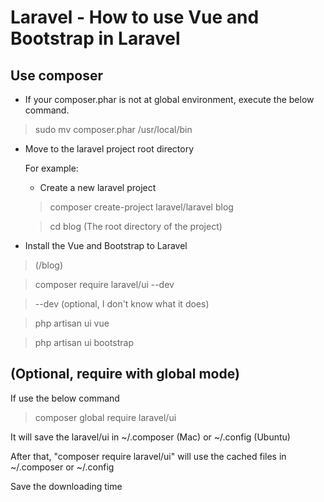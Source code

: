 # Laravel - How to use Vue and Bootstrap in Laravel

## Use composer

* If your composer.phar is not at global environment, execute the below command.

> sudo mv composer.phar /usr/local/bin

* Move to the laravel project root directory

	For example:
	
	* Create a new laravel project
	
	> composer create\-project laravel/laravel blog
	
	> cd blog (The root directory of the project)

* Install the Vue and Bootstrap to Laravel

> (/blog)

> composer require laravel/ui \-\-dev

> \-\-dev (optional, I don't know what it does)

> php artisan ui vue

> php artisan ui bootstrap

## (Optional, require with global mode)

If use the below command

> composer global require laravel/ui

It will save the laravel/ui in ~/.composer (Mac) or ~/.config (Ubuntu)

After that, "composer require laravel/ui" will use the cached files in ~/.composer or ~/.config

Save the downloading time
